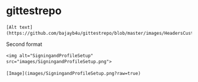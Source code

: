 # gittestrepo

	[Alt text](https://github.com/bajayb4u/gittestrepo/blob/master/images/HeadersCustomSetup.png)
	
Second format

	<img alt="SigningandProfileSetup" src="images/SigningandProfileSetup.png">

	[Image](images/SigningandProfileSetup.png?raw=true)
